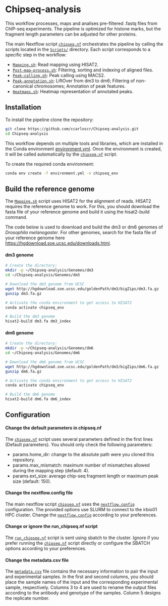 # Chipseq-analysis

This workflow processes, maps and analises pre-filtered .fastq files from ChIP-seq experiments. The pipeline is optimized for histone marks, but the fragment length parameters can be adjusted for other proteins.

The main Nextflow script [`chipseq.nf`](chipseq.nf) orchestrates the pipeline by calling the scripts located in the [`Scripts/`](Scripts/) directory. Each script corresponds to a specific step in the workflow:

- [`Mapping.sh`](Scripts/Mapping.sh): Read mapping using HISAT2.
- [`Post-map-process.sh`](Scripts/Post-map-process.sh): Filtering, sorting and indexing of aligned files.
- [`Peak-calling.sh`](Scripts/Peak-calling.sh): Peak calling using MACS2.
- [`Peak-annotation.sh`](Scripts/Peak-annotation.sh): LiftOver from dm3 to dm6; Filtering of non-canonical chromosomes; Annotation of peak features.
- [`Heatmaps.sh`](Scripts/Heatmaps.sh): Heatmap representation of annotated peaks.


## Installation

To install the pipeline clone the repository:
```bash
git clone https://github.com/ccarloscr/Chipseq-analysis.git
cd Chipseq-analysis
```

This workflow depends on multiple tools and libraries, which are installed in the Conda environment [environment.yml](environment.yml). Once the environment is created, it will be called automatically by the [`chipseq.nf`](chipseq.nf) script.

To create the required conda environment:
```bash
conda env create -f environment.yml -n chipseq_env
```

## Build the reference genome

The [`Mapping.sh`](Scripts/Mapping.sh) script uses HISAT2 for the alignment of reads. HISAT2 requires the reference genome to work. For this, you should download the fasta file of your reference genome and build it using the hisat2-build command.

The code below is used to download and build the dm3 or dm6 genomes of _Drosophila melanogaster_. For other genomes, search for the fasta file of your reference genome here https://hgdownload.soe.ucsc.edu/downloads.html.

#### dm3 genome
```bash
# Create the directory:
mkdir -p ~/Chipseq-analysis/Genomes/dm3
cd ~/Chipseq-analysis/Genomes/dm3

# Download the dm3 genome from UCSC
wget http://hgdownload.soe.ucsc.edu/goldenPath/dm3/bigZips/dm3.fa.gz
gunzip dm3.fa.gz

# Activate the conda environment to get access to HISAT2
conda activate chipseq_env

# Build the dm3 genome
hisat2-build dm3.fa dm3_index
```

#### dm6 genome
```bash
# Create the directory:
mkdir -p ~/Chipseq-analysis/Genomes/dm6
cd ~/Chipseq-analysis/Genomes/dm6

# Download the dm6 genome from UCSC
wget http://hgdownload.soe.ucsc.edu/goldenPath/dm3/bigZips/dm6.fa.gz
gunzip dm6.fa.gz

# Activate the conda environment to get access to HISAT2
conda activate chipseq_env

# Build the dm6 genome
hisat2-build dm6.fa dm6_index
```


## Configuration

#### Change the default parameters in chipseq.nf
The [`chipseq.nf`](chipseq.nf) script uses several parameters defined in the first lines (Default parameters). You should only check the following parameters:

- params.home_dir: change to the absolute path were you cloned this repository.
- params.max_mismatch: maximum number of mismatches allowed during the mapping step (default: 4).
- params.ext_size: average chip-seq fragment length or maximum peak size (default: 150).

#### Change the nextflow.config file
The main nextflow script [`chipseq.nf`](chipseq.nf) uses the [`nextflow.config`](nextflow.config) configuration. The provided options use SLURM to connect to the irbio01 HPC cluster. Change the [`nextflow.config`](nextflow.config) according to your preferences.

#### Change or ignore the run_chipseq.nf script
The [`run_chipseq.nf`](run_chipseq.nf) script is sent using sbatch to the cluster. Ignore if you prefer running the [`chipseq.nf`](chipseq.nf) script directly or configure the SBATCH options according to your preferences.

#### Change the metadata.csv file
The [`metadata.csv`](metadata.csv) file contains the necessary information to pair the input and experimental samples. In the first and second columns, you should place the sample names of the input and the corresponding experimental sample, respectively. Columns 3 to 4 are used to rename the output files according to the antibody and genotype of the samples. Column 5 designs the replicate number.

